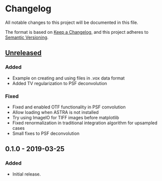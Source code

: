 # Changelog
All notable changes to this project will be documented in this file.

The format is based on [Keep a Changelog](https://keepachangelog.com/en/1.0.0/),
and this project adheres to [Semantic Versioning](https://semver.org/spec/v2.0.0.html).

## [Unreleased]
### Added
- Example on creating and using files in .vox data format
- Added TV regularization to PSF deconvolution
### Fixed
- Fixed and enabled OTF functionality in PSF convolution
- Allow loading when ASTRA is not installed
- Try using ImageIO for TIFF images before matplotlib
- Fixed renormalization in traditional integration algorithm for upsampled cases
- Small fixes to PSF deconvolution

## 0.1.0 - 2019-03-25
### Added
- Initial release.

[Unreleased]: https://www.github.com/cicwi/plenoptomos/compare/v0.1.0...develop
